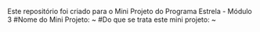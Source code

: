 Este repositório foi criado para o Mini Projeto do Programa Estrela - Módulo 3
#Nome do Mini Projeto: ~
#Do que se trata este mini projeto: ~

